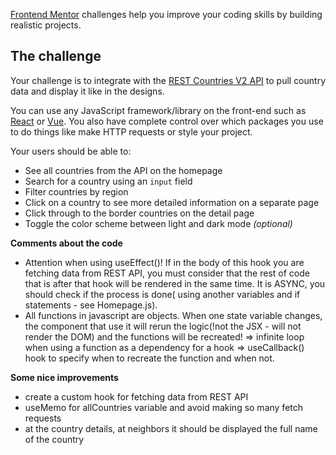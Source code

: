 [Frontend Mentor](https://www.frontendmentor.io) challenges help you improve your coding skills by building realistic projects.

## The challenge

Your challenge is to integrate with the [REST Countries V2 API](https://restcountries.com/#api-endpoints-v2) to pull country data and display it like in the designs.

You can use any JavaScript framework/library on the front-end such as [React](https://reactjs.org) or [Vue](https://vuejs.org). You also have complete control over which packages you use to do things like make HTTP requests or style your project.

Your users should be able to:

-   See all countries from the API on the homepage
-   Search for a country using an `input` field
-   Filter countries by region
-   Click on a country to see more detailed information on a separate page
-   Click through to the border countries on the detail page
-   Toggle the color scheme between light and dark mode _(optional)_

**Comments about the code**

-   Attention when using useEffect()! If in the body of this hook you are fetching data from REST API, you must consider that the rest of code that is after that hook will be rendered in the same time. It is ASYNC, you should check if the process is done( using another variables and if statements - see Homepage.js).
-   All functions in javascript are objects. When one state variable changes, the component that use it will rerun the logic(!not the JSX - will not render the DOM) and the functions will be recreated! => infinite loop when using a function as a dependency for a hook => useCallback() hook to specify when to recreate the function and when not.

**Some nice improvements**

-   create a custom hook for fetching data from REST API
-   useMemo for allCountries variable and avoid making so many fetch requests
-   at the country details, at neighbors it should be displayed the full name of the country
